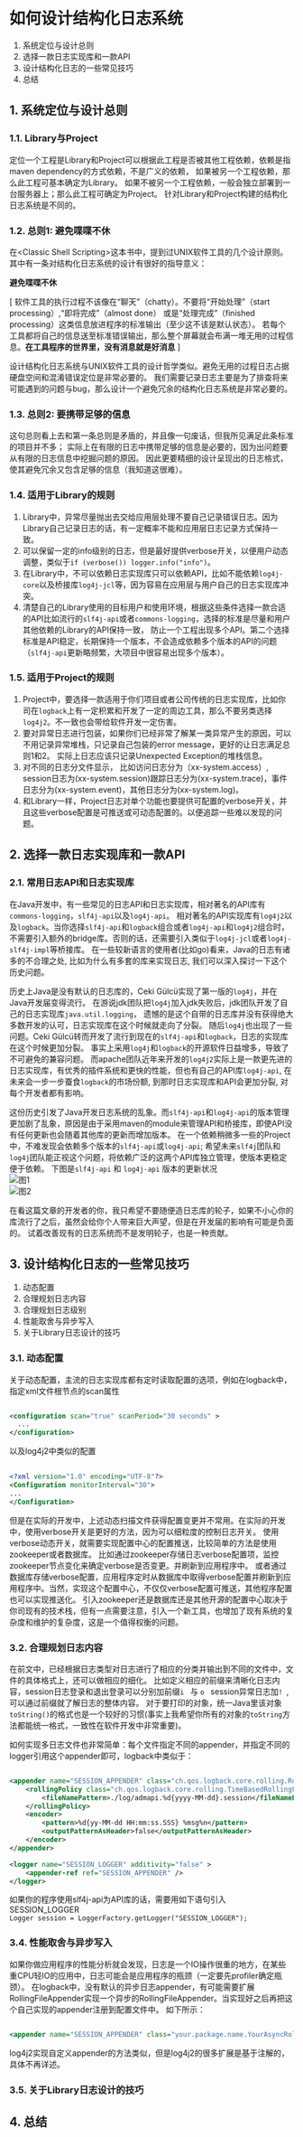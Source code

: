 # 如何设计结构化日志系统

1. 系统定位与设计总则
2. 选择一款日志实现库和一款API
3. 设计结构化日志的一些常见技巧
4. 总结

## 1. 系统定位与设计总则

### 1.1. Library与Project

定位一个工程是Library和Project可以根据此工程是否被其他工程依赖，依赖是指maven dependency的方式依赖，不是广义的依赖，
如果被另一个工程依赖，那么此工程可基本确定为Library。 如果不被另一个工程依赖，一般会独立部署到一台服务器上；那么此工程可确定为Project。
针对Library和Project构建的结构化日志系统是不同的。

### 1.2. 总则1: 避免喋喋不休

在\<Classic Shell Scripting\>这本书中，提到过UNIX软件工具的几个设计原则。其中有一条对结构化日志系统的设计有很好的指导意义：  
  
**避免喋喋不休**  
  
\[ 软件工具的执行过程不该像在“聊天”（chatty）。不要将“开始处理”（start processing）,“即将完成”（almost done）
或是“处理完成”（finished processing）这类信息放进程序的标准输出（至少这不该是默认状态）。
若每个工具都将自己的信息送至标准错误输出，那么整个屏幕就会布满一堆无用的过程信息。**在工具程序的世界里，没有消息就是好消息** \]  
  
设计结构化日志系统与UNIX软件工具的设计哲学类似。避免无用的过程日志占据硬盘空间和混淆错误定位是非常必要的。
我们需要记录日志主要是为了排查将来可能遇到的问题与bug，那么设计一个避免冗余的结构化日志系统是非常必要的。

### 1.3. 总则2: 要携带足够的信息

这句总则看上去和第一条总则是矛盾的，并且像一句废话，但我所见满足此条标准的项目并不多；
实际上在有限的日志中携带足够的信息是必要的，因为出问题要从有限的日志信息中挖掘问题的原因。
因此更要精细的设计呈现出的日志格式，使其避免冗余又包含足够的信息（我知道这很难）。

### 1.4. 适用于Library的规则

1. Library中，异常尽量抛出去交给应用层处理不要自己记录错误日志。因为Library自己记录日志的话，有一定概率不能和应用层日志记录方式保持一致。
2. 可以保留一定的info级别的日志，但是最好提供verbose开关，以便用户动态调整，类似于`if (verbose()) logger.info("info")`。
3. 在Library中，不可以依赖日志实现库只可以依赖API，比如不能依赖`log4j-core`以及桥接库`log4j-jcl`等，因为容易在应用层与用户自己的日志实现库冲突。
4. 清楚自己的Library使用的目标用户和使用环境，根据这些条件选择一款合适的API比如流行的`slf4j-api`或者`commons-logging`，选择的标准是尽量和用户其他依赖的Library的API保持一致，
防止一个工程出现多个API。第二个选择标准是API稳定，长期保持一个版本，不会造成依赖多个版本的API的问题（`slf4j-api`更新略频繁，大项目中很容易出现多个版本）。

### 1.5. 适用于Project的规则

1. Project中，要选择一款适用于你们项目或者公司传统的日志实现库，比如你司在`logback`上有一定积累和开发了一定的周边工具，那么不要另类选择`log4j2`。不一致也会带给软件开发一定伤害。
2. 要对异常日志进行包装，如果你们已经非常了解某一类异常产生的原因，可以不用记录异常堆栈，只记录自己包装的error message，更好的让日志满足总则1和2。
实际上日志应该只记录Unexpected Exception的堆栈信息。
3. 对不同的日志分文件显示， 比如访问日志分为（xx-system.access）, session日志为(xx-system.session)跟踪日志分为(xx-system.trace)，事件日志分为(xx-system.event)，其他日志分为(xx-system.log)。
4. 和Library一样，Project日志对单个功能也要提供可配置的verbose开关，并且这些verbose配置是可推送或可动态配置的。以便追踪一些难以发现的问题。

## 2. 选择一款日志实现库和一款API

### 2.1. 常用日志API和日志实现库

在Java开发中，有一些常见的日志API和日志实现库，相对著名的API库有`commons-logging`，`slf4j-api`以及`log4j-api`。
相对著名的API实现库有`log4j2`以及`logback`。当你选择`slf4j-api`和`logback`组合或者`log4j-api`和`log4j2`组合时，
不需要引入额外的bridge库。否则的话，还需要引入类似于`log4j-jcl`或者`log4j-slf4j-impl`等桥接库。
在一些较新语言的使用者(比如go)看来，Java的日志有诸多的不合理之处, 比如为什么有多套的库来实现日志, 
我们可以深入探讨一下这个历史问题。  
  
历史上Java是没有默认的日志库的，Ceki Gülcü实现了第一版的`log4j`，并在Java开发届变得流行。
在游说jdk团队把`log4j`加入jdk失败后，jdk团队开发了自己的日志实现库`java.util.logging`，
遗憾的是这个自带的日志库并没有获得绝大多数开发的认可，日志实现库在这个时候就走向了分裂。
随后`log4j`也出现了一些问题。Ceki Gülcü转而开发了流行到现在的`slf4j-api`和`logback`，日志的实现库在这个时候更加分裂。
事实上采用`log4j`和`logback`的开源软件日益增多，导致了不可避免的兼容问题。
而apache团队近年来开发的`log4j2`实际上是一款更先进的日志实现库，有优秀的插件系统和更快的性能，但也有自己的API库`log4j-api`,
在未来会一步一步蚕食`logback`的市场份额, 到那时日志实现库和API会更加分裂, 对每个开发者都有影响。
  
这份历史引发了Java开发日志系统的乱象。而`slf4j-api`和`log4j-api`的版本管理更加剧了乱象，原因是由于采用maven的module来管理API和桥接库，即使API没有任何更新也会随着其他库的更新而增加版本。
在一个依赖稍微多一些的Project中，不难发现会依赖多个版本的`slf4j-api`或`log4j-api`; 希望未来`slf4j`团队和`log4j`团队能正视这个问题，将依赖广泛的这两个API库独立管理，使版本更稳定便于依赖。 
下图是`slf4j-api` 和 `log4j-api` 版本的更新状况  
![图1](./image-1.png)  
![图2](./image-2.png)  
    
在看这篇文章的开发者的你，我只希望不要随便造日志库的轮子，如果不小心你的库流行了之后，虽然会给你个人带来巨大声望，但是在开发届的影响有可能是负面的。
试着改善现有的日志系统而不是发明轮子，也是一种贡献。
  

## 3. 设计结构化日志的一些常见技巧

1. 动态配置
2. 合理规划日志内容
3. 合理规划日志级别
4. 性能取舍与异步写入
5. 关于Library日志设计的技巧

### 3.1. 动态配置

关于动态配置，主流的日志实现库都有定时读取配置的选项，例如在logback中，指定xml文件根节点的scan属性  

```xml  

<configuration scan="true" scanPeriod="30 seconds" > 
  ...
</configuration> 

```

以及log4j2中类似的配置
  
```xml  
  
<?xml version="1.0" encoding="UTF-8"?>
<Configuration monitorInterval="30">
...
</Configuration>

```

但是在实际的开发中，上述动态扫描文件获得配置变更并不常用。在实际的开发中，使用verbose开关是更好的方法，因为可以细粒度的控制日志开关。
使用verbose动态开关，就需要实现配置中心的配置推送，比较简单的方法是使用zookeeper或者数据库。
比如通过zookeeper存储日志verbose配置项，监控zookeeper节点变化来确定verbose是否变更。并刷新到应用程序中。
或者通过数据库存储verbose配置，应用程序定时从数据库中取得verbose配置并刷新到应用程序中。当然，实现这个配置中心，不仅仅verbose配置可推送，其他程序配置也可以实现推送化。
引入zookeeper还是数据库还是其他开源的配置中心取决于你司现有的技术栈，但有一点需要注意，引入一个新工具，也增加了现有系统的复杂度和维护的复杂度，这是一个值得权衡的问题。

### 3.2. 合理规划日志内容

在前文中，已经根据日志类型对日志进行了相应的分类并输出到不同的文件中，文件的具体格式上，还可以做相应的细化。
比如定义相应的前缀来清晰化日志内容，session日志登录和退出登录可以分别加前缀`i ` 与 `o ` session异常日志加`! `,可以通过前缀就了解日志的整体内容。
对于要打印的对象，统一Java里该对象`toString()`的格式也是一个较好的习惯(事实上我希望你所有的对象的`toString`方法都能统一格式，一致性在软件开发中非常重要)。  
  
如何实现多日志文件也非常简单：每个文件指定不同的appender，并指定不同的logger引用这个appender即可，logback中类似于：  

```xml  

<appender name="SESSION_APPENDER" class="ch.qos.logback.core.rolling.RollingFileAppender">
    <rollingPolicy class="ch.qos.logback.core.rolling.TimeBasedRollingPolicy">
        <fileNamePattern>./log/admapi.%d{yyyy-MM-dd}.session</fileNamePattern>
    </rollingPolicy>
    <encoder>
        <pattern>%d{yy-MM-dd HH:mm:ss.SSS} %msg%n</pattern>
        <outputPatternAsHeader>false</outputPatternAsHeader>
    </encoder>
</appender>

<logger name="SESSION_LOGGER" additivity="false" >
    <appender-ref ref="SESSION_APPENDER" />
</logger>

```

如果你的程序使用slf4j-api为API库的话，需要用如下语句引入SESSION_LOGGER  
`Logger session = LoggerFactory.getLogger("SESSION_LOGGER");`

### 3.4. 性能取舍与异步写入

如果你做应用程序的性能分析就会发现，日志是一个IO操作很重的地方，在某些重CPU轻IO的应用中，日志可能会是应用程序的瓶颈（一定要先profiler确定瓶颈）。
在logback中，没有默认的异步日志appender，有可能需要扩展RollingFileAppender实现一个异步的RollingFileAppender。当实现好之后再把这个自己实现的appender注册到配置文件中。
如下所示：  
```xml  

<appender name="SESSION_APPENDER" class="your.package.name.YourAsyncRollingFileAppender">
```
  
log4j2实现自定义appender的方法类似，但是log4j2的很多扩展是基于注解的，具体不再详述。  

### 3.5. 关于Library日志设计的技巧


## 4. 总结

